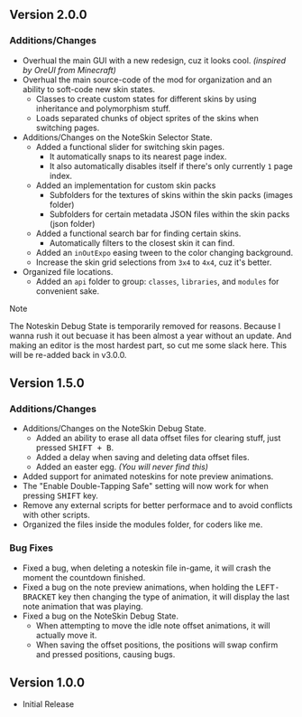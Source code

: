 ## Version 2.0.0
### Additions/Changes
- Overhual the main GUI with a new redesign, cuz it looks cool. _(inspired by OreUI from Minecraft)_
- Overhual the main source-code of the mod for organization and an ability to soft-code new skin states.
     - Classes to create custom states for different skins by using inheritance and polymorphism stuff.
     - Loads separated chunks of object sprites of the skins when switching pages.
- Additions/Changes on the NoteSkin Selector State.
     - Added a functional slider for switching skin pages.
          - It automatically snaps to its nearest page index.
          - It also automatically disables itself if there's only currently `1` page index.
     - Added an implementation for custom skin packs
          - Subfolders for the textures of skins within the skin packs (images folder)
          - Subfolders for certain metadata JSON files within the skin packs (json folder)
     - Added a functional search bar for finding certain skins.
          - Automatically filters to the closest skin it can find.
     - Added an `inOutExpo` easing tween to the color changing background.
     - Increase the skin grid selections from `3x4` to `4x4`, cuz it's better.
- Organized file locations.
     - Added an `api` folder to group: `classes`, `libraries`, and `modules` for convenient sake.
     
> [!NOTE]
> The Noteskin Debug State is temporarily removed for reasons. Because I wanna rush it out becuase it has been almost a year without an update. And making an editor is the most hardest part, so cut me some slack here. This will be re-added back in v3.0.0.

## Version 1.5.0
### Additions/Changes
- Additions/Changes on the NoteSkin Debug State.
     - Added an ability to erase all data offset files for clearing stuff, just pressed <kbd>SHIFT + B</kbd>.
     - Added a delay when saving and deleting data offset files.
     - Added an easter egg. _(You will never find this)_
- Added support for animated noteskins for note preview animations.
- The "Enable Double-Tapping Safe" setting will now work for when pressing <kbd>SHIFT</kbd> key.
- Remove any external scripts for better performace and to avoid conflicts with other scripts.
- Organized the files inside the modules folder, for coders like me.

### Bug Fixes
- Fixed a bug, when deleting a noteskin file in-game, it will crash the moment the countdown finished.
- Fixed a bug on the note preview animations, when holding the <kbd>LEFT-BRACKET</kbd> key then changing the type of animation, it will display the last note animation that was playing.
- Fixed a bug on the NoteSkin Debug State.
     - When attempting to move the idle note offset animations, it will actually move it.
     - When saving the offset positions, the positions will swap confirm and pressed positions, causing bugs.

## Version 1.0.0
- Initial Release